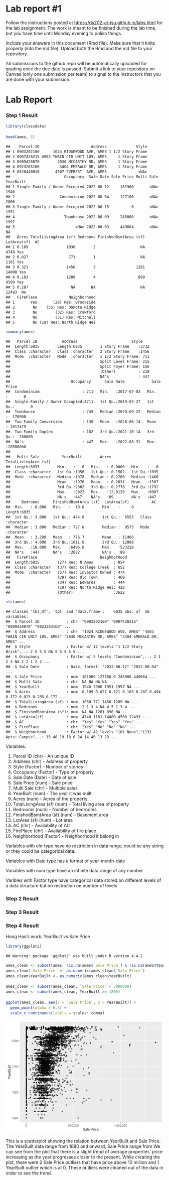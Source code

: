 
<!-- README.md is generated from README.Rmd. Please edit the README.Rmd file -->

# Lab report \#1

Follow the instructions posted at
<https://ds202-at-isu.github.io/labs.html> for the lab assignment. The
work is meant to be finished during the lab time, but you have time
until Monday evening to polish things.

Include your answers in this document (Rmd file). Make sure that it
knits properly (into the md file). Upload both the Rmd and the md file
to your repository.

All submissions to the github repo will be automatically uploaded for
grading once the due date is passed. Submit a link to your repository on
Canvas (only one submission per team) to signal to the instructors that
you are done with your submission.

# Lab Report

### Step 1 Result

``` r
library(classdata)

head(ames, 5)
```

    ##    Parcel ID                       Address             Style
    ## 1 0903202160      1024 RIDGEWOOD AVE, AMES 1 1/2 Story Frame
    ## 2 0907428215 4503 TWAIN CIR UNIT 105, AMES     1 Story Frame
    ## 3 0909428070        2030 MCCARTHY RD, AMES     1 Story Frame
    ## 4 0923203160         3404 EMERALD DR, AMES     1 Story Frame
    ## 5 0520440010       4507 EVEREST  AVE, AMES              <NA>
    ##                        Occupancy  Sale Date Sale Price Multi Sale YearBuilt
    ## 1 Single-Family / Owner Occupied 2022-08-12     181900       <NA>      1940
    ## 2                    Condominium 2022-08-04     127100       <NA>      2006
    ## 3 Single-Family / Owner Occupied 2022-08-15          0       <NA>      1951
    ## 4                      Townhouse 2022-08-09     245000       <NA>      1997
    ## 5                           <NA> 2022-08-03     449664       <NA>        NA
    ##   Acres TotalLivingArea (sf) Bedrooms FinishedBsmtArea (sf) LotArea(sf)  AC
    ## 1 0.109                 1030        2                    NA        4740 Yes
    ## 2 0.027                  771        1                    NA        1181 Yes
    ## 3 0.321                 1456        3                  1261       14000 Yes
    ## 4 0.103                 1289        4                   890        4500 Yes
    ## 5 0.287                   NA       NA                    NA       12493  No
    ##   FirePlace              Neighborhood
    ## 1       Yes       (28) Res: Brookside
    ## 2        No    (55) Res: Dakota Ridge
    ## 3        No        (32) Res: Crawford
    ## 4        No        (31) Res: Mitchell
    ## 5        No (19) Res: North Ridge Hei

``` r
summary(ames)
```

    ##   Parcel ID           Address                        Style     
    ##  Length:6935        Length:6935        1 Story Frame    :3732  
    ##  Class :character   Class :character   2 Story Frame    :1456  
    ##  Mode  :character   Mode  :character   1 1/2 Story Frame: 711  
    ##                                        Split Level Frame: 215  
    ##                                        Split Foyer Frame: 156  
    ##                                        (Other)          : 218  
    ##                                        NA's             : 447  
    ##                           Occupancy      Sale Date            Sale Price      
    ##  Condominium                   : 711   Min.   :2017-07-03   Min.   :       0  
    ##  Single-Family / Owner Occupied:4711   1st Qu.:2019-03-27   1st Qu.:       0  
    ##  Townhouse                     : 745   Median :2020-09-22   Median :  170900  
    ##  Two-Family Conversion         : 139   Mean   :2020-06-14   Mean   : 1017479  
    ##  Two-Family Duplex             : 182   3rd Qu.:2021-10-14   3rd Qu.:  280000  
    ##  NA's                          : 447   Max.   :2022-08-31   Max.   :20500000  
    ##                                                                               
    ##   Multi Sale          YearBuilt        Acres         TotalLivingArea (sf)
    ##  Length:6935        Min.   :   0   Min.   : 0.0000   Min.   :   0        
    ##  Class :character   1st Qu.:1956   1st Qu.: 0.1502   1st Qu.:1095        
    ##  Mode  :character   Median :1978   Median : 0.2200   Median :1460        
    ##                     Mean   :1976   Mean   : 0.2631   Mean   :1507        
    ##                     3rd Qu.:2002   3rd Qu.: 0.2770   3rd Qu.:1792        
    ##                     Max.   :2022   Max.   :12.0120   Max.   :6007        
    ##                     NA's   :447    NA's   :89        NA's   :447         
    ##     Bedrooms      FinishedBsmtArea (sf)  LotArea(sf)          AC           
    ##  Min.   : 0.000   Min.   :  10.0        Min.   :     0   Length:6935       
    ##  1st Qu.: 3.000   1st Qu.: 474.0        1st Qu.:  6553   Class :character  
    ##  Median : 3.000   Median : 727.0        Median :  9575   Mode  :character  
    ##  Mean   : 3.299   Mean   : 776.7        Mean   : 11466                     
    ##  3rd Qu.: 4.000   3rd Qu.:1011.0        3rd Qu.: 12088                     
    ##  Max.   :10.000   Max.   :6496.0        Max.   :523228                     
    ##  NA's   :447      NA's   :2682          NA's   :89                         
    ##   FirePlace                            Neighborhood 
    ##  Length:6935        (27) Res: N Ames         : 854  
    ##  Class :character   (37) Res: College Creek  : 652  
    ##  Mode  :character   (57) Res: Investor Owned : 474  
    ##                     (29) Res: Old Town       : 469  
    ##                     (34) Res: Edwards        : 444  
    ##                     (19) Res: North Ridge Hei: 420  
    ##                     (Other)                  :3622

``` r
str(ames)
```

    ## Classes 'tbl_df', 'tbl' and 'data.frame':    6935 obs. of  16 variables:
    ##  $ Parcel ID            : chr  "0903202160" "0907428215" "0909428070" "0923203160" ...
    ##  $ Address              : chr  "1024 RIDGEWOOD AVE, AMES" "4503 TWAIN CIR UNIT 105, AMES" "2030 MCCARTHY RD, AMES" "3404 EMERALD DR, AMES" ...
    ##  $ Style                : Factor w/ 12 levels "1 1/2 Story Brick",..: 2 5 5 5 NA 9 5 5 5 5 ...
    ##  $ Occupancy            : Factor w/ 5 levels "Condominium",..: 2 1 2 3 NA 2 2 1 2 2 ...
    ##  $ Sale Date            : Date, format: "2022-08-12" "2022-08-04" ...
    ##  $ Sale Price           : num  181900 127100 0 245000 449664 ...
    ##  $ Multi Sale           : chr  NA NA NA NA ...
    ##  $ YearBuilt            : num  1940 2006 1951 1997 NA ...
    ##  $ Acres                : num  0.109 0.027 0.321 0.103 0.287 0.494 0.172 0.023 0.285 0.172 ...
    ##  $ TotalLivingArea (sf) : num  1030 771 1456 1289 NA ...
    ##  $ Bedrooms             : num  2 1 3 4 NA 4 5 1 3 4 ...
    ##  $ FinishedBsmtArea (sf): num  NA NA 1261 890 NA ...
    ##  $ LotArea(sf)          : num  4740 1181 14000 4500 12493 ...
    ##  $ AC                   : chr  "Yes" "Yes" "Yes" "Yes" ...
    ##  $ FirePlace            : chr  "Yes" "No" "No" "No" ...
    ##  $ Neighborhood         : Factor w/ 42 levels "(0) None","(13) Apts: Campus",..: 15 40 19 18 6 24 14 40 13 23 ...

Variables:

1.  Parcel ID (chr) - An unique ID
2.  Address (chr) - Address of property
3.  Style (Factor) - Number of stories
4.  Occupancy (Factor) - Type of property
5.  Sale Date (Date) - Date of sale
6.  Sale Price (num) - Sale price
7.  Multi Sale (chr) - Multiple sales
8.  YearBuilt (num) - The year it was built
9.  Acres (num) - Acres of the property
10. TotalLivingArea (sf) (num) - Total living area of property
11. Bedrooms (num) - Number of bedrooms
12. FinishedBsmtArea (sf) (num) - Basement area
13. LotArea (sf) (num) - Lot area
14. AC (chr) - Availability of AC
15. FirePlace (chr) - Availability of fire place
16. Neighborhood (Factor) - Neighborhood it belong in

Variables with chr type have no restriction in data range, could be any
string or they could be categorical data.

Variables with Date type has a format of year-month-date

Variables with num type have an infinite data range of any number

Varibles with Factor type have categorical data stored on different
levels of a data structure but no restriction on number of levels

### Step 2 Result

### Step 3 Result

### Step 4 Result

Hong Hao’s work: YearBuilt vs Sale Price

``` r
library(ggplot2)
```

    ## Warning: package 'ggplot2' was built under R version 4.4.2

``` r
ames_clean <- subset(ames, !is.na(ames$`Sale Price`) & !is.na(ames$YearBuilt))
ames_clean$`Sale Price` <- as.numeric(ames_clean$`Sale Price`)
ames_clean$YearBuilt <- as.numeric(ames_clean$YearBuilt)

ames_clean <- subset(ames_clean, `Sale Price` < 3000000)
ames_clean <- subset(ames_clean, YearBuilt >= 1800)

ggplot(ames_clean, aes(x = `Sale Price`, y = YearBuilt)) +
  geom_point(alpha = 0.5) +
  scale_x_continuous(labels = scales::comma)
```

![](README_files/figure-gfm/unnamed-chunk-2-1.png)<!-- -->

This is a scatterplot showing the relation between YearBuilt and Sale
Price. The YearBuilt data range from 1880 and onward, Sale Price range
from We can see from the plot that there is a slight trend of average
properties’ price increasing as the year progresses closer to the
present. While creating the plot, there were 2 Sale Price outliers that
have price above 10 million and 1 YearBuilt outlier which is at 0. These
outliers were cleaned out of the data in order to see the trend.
